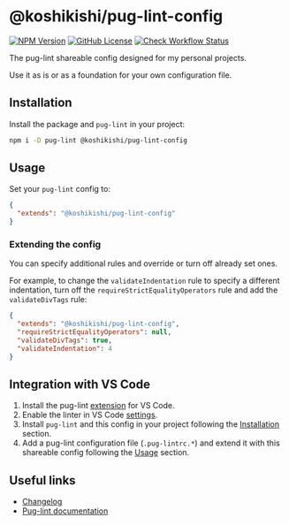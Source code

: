 # @koshikishi/pug-lint-config

[![NPM Version][npm-image]][npm-url]
[![GitHub License][license-image]][license-url]
[![Check Workflow Status][workflow-image]][workflow-url]

The pug-lint shareable config designed for my personal projects.

Use it as is or as a foundation for your own configuration file.

## Installation

Install the package and `pug-lint` in your project:

```sh
npm i -D pug-lint @koshikishi/pug-lint-config
```

## Usage

Set your `pug-lint` config to:

```json
{
  "extends": "@koshikishi/pug-lint-config"
}
```

### Extending the config

You can specify additional rules and override or turn off already set ones.

For example, to change the `validateIndentation` rule to specify a different indentation, turn off the `requireStrictEqualityOperators` rule and add the `validateDivTags` rule:

```json
{
  "extends": "@koshikishi/pug-lint-config",
  "requireStrictEqualityOperators": null,
  "validateDivTags": true,
  "validateIndentation": 4
}
```

## Integration with VS Code

1. Install the pug-lint [extension](https://marketplace.visualstudio.com/items?itemName=mrmlnc.vscode-puglint) for VS Code.
2. Enable the linter in VS Code [settings](https://code.visualstudio.com/docs/getstarted/settings).
3. Install `pug-lint` and this config in your project following the [Installation](#installation) section.
4. Add a pug-lint configuration file (`.pug-lintrc.*`) and extend it with this shareable config following the [Usage](#usage) section.

## Useful links

- [Changelog](CHANGELOG.md)
- [Pug-lint documentation](https://github.com/pugjs/pug-lint#readme)

[npm-image]: https://img.shields.io/npm/v/@koshikishi/pug-lint-config
[npm-url]: https://www.npmjs.com/package/@koshikishi/pug-lint-config
[license-image]: https://img.shields.io/github/license/koshikishi/pug-lint-config
[license-url]: https://github.com/koshikishi/pug-lint-config/blob/main/LICENSE
[workflow-image]: https://github.com/koshikishi/pug-lint-config/actions/workflows/check.yml/badge.svg
[workflow-url]: https://github.com/koshikishi/pug-lint-config/actions
